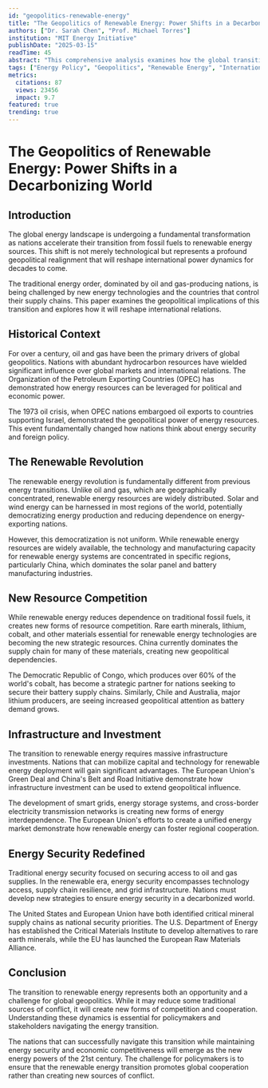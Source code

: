```yaml
---
id: "geopolitics-renewable-energy"
title: "The Geopolitics of Renewable Energy: Power Shifts in a Decarbonizing World"
authors: ["Dr. Sarah Chen", "Prof. Michael Torres"]
institution: "MIT Energy Initiative"
publishDate: "2025-03-15"
readTime: 45
abstract: "This comprehensive analysis examines how the global transition to renewable energy is fundamentally reshaping international power dynamics. Through examination of energy infrastructure investments, rare earth mineral dependencies, and emerging energy alliances, we argue that traditional petrostates face unprecedented challenges while new forms of resource competition emerge."
tags: ["Energy Policy", "Geopolitics", "Renewable Energy", "International Relations"]
metrics:
  citations: 87
  views: 23456
  impact: 9.7
featured: true
trending: true
---
```


# The Geopolitics of Renewable Energy: Power Shifts in a Decarbonizing World

## Introduction

The global energy landscape is undergoing a fundamental transformation as nations accelerate their transition from fossil fuels to renewable energy sources. This shift is not merely technological but represents a profound geopolitical realignment that will reshape international power dynamics for decades to come.

The traditional energy order, dominated by oil and gas-producing nations, is being challenged by new energy technologies and the countries that control their supply chains. This paper examines the geopolitical implications of this transition and explores how it will reshape international relations.

## Historical Context

For over a century, oil and gas have been the primary drivers of global geopolitics. Nations with abundant hydrocarbon resources have wielded significant influence over global markets and international relations. The Organization of the Petroleum Exporting Countries (OPEC) has demonstrated how energy resources can be leveraged for political and economic power.

The 1973 oil crisis, when OPEC nations embargoed oil exports to countries supporting Israel, demonstrated the geopolitical power of energy resources. This event fundamentally changed how nations think about energy security and foreign policy.

## The Renewable Revolution

The renewable energy revolution is fundamentally different from previous energy transitions. Unlike oil and gas, which are geographically concentrated, renewable energy resources are widely distributed. Solar and wind energy can be harnessed in most regions of the world, potentially democratizing energy production and reducing dependence on energy-exporting nations.

However, this democratization is not uniform. While renewable energy resources are widely available, the technology and manufacturing capacity for renewable energy systems are concentrated in specific regions, particularly China, which dominates the solar panel and battery manufacturing industries.

## New Resource Competition

While renewable energy reduces dependence on traditional fossil fuels, it creates new forms of resource competition. Rare earth minerals, lithium, cobalt, and other materials essential for renewable energy technologies are becoming the new strategic resources. China currently dominates the supply chain for many of these materials, creating new geopolitical dependencies.

The Democratic Republic of Congo, which produces over 60% of the world's cobalt, has become a strategic partner for nations seeking to secure their battery supply chains. Similarly, Chile and Australia, major lithium producers, are seeing increased geopolitical attention as battery demand grows.

## Infrastructure and Investment

The transition to renewable energy requires massive infrastructure investments. Nations that can mobilize capital and technology for renewable energy deployment will gain significant advantages. The European Union's Green Deal and China's Belt and Road Initiative demonstrate how infrastructure investment can be used to extend geopolitical influence.

The development of smart grids, energy storage systems, and cross-border electricity transmission networks is creating new forms of energy interdependence. The European Union's efforts to create a unified energy market demonstrate how renewable energy can foster regional cooperation.

## Energy Security Redefined

Traditional energy security focused on securing access to oil and gas supplies. In the renewable era, energy security encompasses technology access, supply chain resilience, and grid infrastructure. Nations must develop new strategies to ensure energy security in a decarbonized world.

The United States and European Union have both identified critical mineral supply chains as national security priorities. The U.S. Department of Energy has established the Critical Materials Institute to develop alternatives to rare earth minerals, while the EU has launched the European Raw Materials Alliance.

## Conclusion

The transition to renewable energy represents both an opportunity and a challenge for global geopolitics. While it may reduce some traditional sources of conflict, it will create new forms of competition and cooperation. Understanding these dynamics is essential for policymakers and stakeholders navigating the energy transition.

The nations that can successfully navigate this transition while maintaining energy security and economic competitiveness will emerge as the new energy powers of the 21st century. The challenge for policymakers is to ensure that the renewable energy transition promotes global cooperation rather than creating new sources of conflict. 